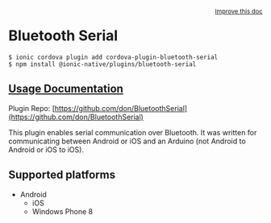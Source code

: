 <a style="float:right;font-size:12px;" href="http://github.com/danielsogl/awesome-cordova-plugins/edit/master/src/@awesome-cordova-plugins/plugins/bluetooth-serial/index.ts#L2">
  Improve this doc
</a>

# Bluetooth Serial

```
$ ionic cordova plugin add cordova-plugin-bluetooth-serial
$ npm install @ionic-native/plugins/bluetooth-serial
```

## [Usage Documentation](https://ionicframework.com/docs/native/bluetooth-serial/)

Plugin Repo: [https://github.com/don/BluetoothSerial](https://github.com/don/BluetoothSerial)

This plugin enables serial communication over Bluetooth. It was written for communicating between Android or iOS and an Arduino (not Android to Android or iOS to iOS).

## Supported platforms

- Android
  - iOS
  - Windows Phone 8
